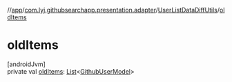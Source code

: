 //[app](../../../index.md)/[com.lyj.githubsearchapp.presentation.adapter](../index.md)/[UserListDataDiffUtils](index.md)/[oldItems](old-items.md)

# oldItems

[androidJvm]\
private val [oldItems](old-items.md): [List](https://kotlinlang.org/api/latest/jvm/stdlib/kotlin.collections/-list/index.html)&lt;[GithubUserModel](../../com.lyj.githubsearchapp.domain.model/-github-user-model/index.md)&gt;
